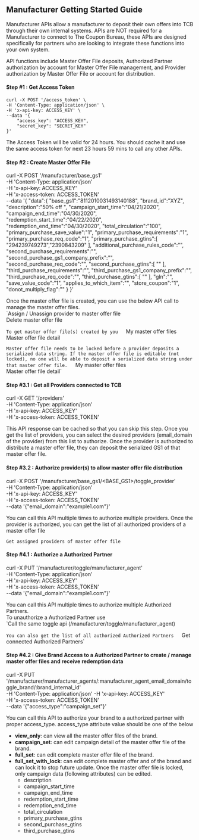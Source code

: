 
## Manufacturer Getting Started Guide

Manufacturer APIs allow a manufacturer to deposit their own offers into TCB through their own internal systems. APIs are NOT required for a Manufacturer to connect to The Coupon Bureau, these APIs are designed specifically for partners who are looking to integrate these functions into your own system.

API functions include Master Offer File deposits, Authorized Partner authorization by account for Master Offer File management, and Provider authorization by Master Offer File or account for distribution.

#### Step #1 : Get Access Token

    curl -X POST '/access_token' \
    -H 'Content-Type: application/json' \
    -H 'x-api-key: ACCESS_KEY' \
    --data '{ 
        "access_key": "ACCESS_KEY", 
        "secret_key": "SECRET_KEY" 
    }'

The Access Token will be valid for 24 hours. You should cache it and use the same access token for next 23 hours 59 mins to call any other APIs.

#### Step #2 : Create Master Offer File

curl -X POST '/manufacturer/base_gs1' \
-H 'Content-Type: application/json' \
-H 'x-api-key: ACCESS_KEY' \
-H 'x-access-token: ACCESS_TOKEN' \
--data '{
    "data":{
        "base_gs1":"8112010031493140188",
        "brand_id":"XYZ",
        "description":"50% off ",
        "campaign_start_time":"04/21/2020",
        "campaign_end_time":"04/30/2020",
        "redemption_start_time":"04/22/2020",
        "redemption_end_time":"04/30/2020",
        "total_circulation":"100",
        "primary_purchase_save_value":"1",
        "primary_purchase_requirements":"1",
        "primary_purchase_req_code":"1",
        "primary_purchase_gtins":[
            "294239749273","2390843209"
            ],
        "additional_purchase_rules_code":"",
        "second_purchase_requirements":"",
        "second_purchase_gs1_company_prefix":"",
        "second_purchase_req_code":"",
        "second_purchase_gtins":[
            ""
            ],
        "third_purchase_requirements":"",
        "third_purchase_gs1_company_prefix":"",
        "third_purchase_req_code":"",
        "third_purchase_gtins":[
            ""
            ],
        "gln":"",
        "save_value_code":"1",
        "applies_to_which_item":"",
        "store_coupon":"1",
        "donot_multiply_flag":""
    }
}'
    
        

Once the master offer file is created, you can use the below API call to manage the master offer files.  
`Assign / Unassign provider to master offer file  
Delete master offer file  
  
`To get master offer file(s) created by you  
`My master offer files  
Master offer file detail  
  
`Master offer file needs to be locked before a provider deposits a serialized data string. If the master offer file is editable (not locked), no one will be able to deposit a serialized data string under that master offer file.  
`My master offer files  
Master offer file detail`

#### Step #3.1 : Get all Providers connected to TCB

curl -X GET '/providers' \
-H 'Content-Type: application/json' \
-H 'x-api-key: ACCESS_KEY' \
-H 'x-access-token: ACCESS_TOKEN' 
      

This API response can be cached so that you can skip this step. Once you get the list of providers, you can select the desired providers (email_domain of the provider) from this list to authorize. Once the provider is authorized to distribute a master offer file, they can deposit the serialized GS1 of that master offer file.

#### Step #3.2 : Authorize provider(s) to allow master offer file distribution

curl -X POST '/manufacturer/base_gs1/<BASE_GS1>/toggle_provider' \
-H 'Content-Type: application/json' \
-H 'x-api-key: ACCESS_KEY' \
-H 'x-access-token: ACCESS_TOKEN' \
--data '{"email_domain":"example1.com"}'
       

You can call this API multiple times to authorize multiple providers. Once the provider is authorized, you can get the list of all authorized providers of a master offer file  
  
`Get assigned providers of master offer file`

#### Step #4.1 : Authorize a Authorized Partner

curl -X PUT '/manufacturer/toggle/manufacturer_agent' \
-H 'Content-Type: application/json' \
-H 'x-api-key: ACCESS_KEY' \
-H 'x-access-token: ACCESS_TOKEN' \
--data '{"email_domain":"example1.com"}'
        

You can call this API multiple times to authorize multiple Authorized Partners.  
To unauthorize a Authorized Partner use  
`Call the same toggle api (/manufacturer/toggle/manufacturer_agent)  
  
`You can also get the list of all authorized Authorized Partners  
`Get connected Authorized Partners`

#### Step #4.2 : Give Brand Access to a Authorized Partner to create / manage master offer files and receive redemption data

curl -X PUT '/manufacturer/manufacturer_agents/:manufacturer_agent_email_domain/toggle_brand/:brand_internal_id' \
-H 'Content-Type: application/json' 
-H 'x-api-key: ACCESS_KEY' \
-H 'x-access-token: ACCESS_TOKEN' \
--data '{"access_type":"campaign_set"}'
        

You can call this API to authorize your brand to a authorized partner with proper access_type. access_type attribute value should be one of the below  

-   **view_only**: can view all the master offer files of the brand.
-   **campaign_set**: can edit campaign detail of the master offer file of the brand.
-   **full_set**: can edit complete master offer file of the brand.
-   **full_set_with_lock**: can edit complete master offer and of the brand and can lock it to stop future update. Once the master offer file is locked, only campaign data (following attributes) can be edited.
    -   description
    -   campaign_start_time
    -   campaign_end_time
    -   redemption_start_time
    -   redemption_end_time
    -   total_circulation
    -   primary_purchase_gtins
    -   second_purchase_gtins
    -   third_purchase_gtins
<!--stackedit_data:
eyJoaXN0b3J5IjpbMTEwNDU0MTUzLDEzMjk5MzEyNTIsLTgzOD
A5NDEzMywtMTMyNzA4NjUzMCwtMTUwMDIzMjEzNSw5MTYyMjYw
OTQsLTE3Njk1MzYxNDYsLTE2MDMxNDgwNTMsLTk5MTEyNjQzOS
wyMDMxOTk2OTgzLC01Mjg5NjU0NDksLTcxNzI2MDI3OCwxMTYw
MTMxOTM2LDE1MTY2NDY0NzcsNDA5ODQwODg0LC05MjI0MzQ1OT
ZdfQ==
-->